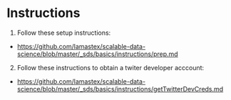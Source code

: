 # Instructions

1. Follow these setup instructions:
  - https://github.com/lamastex/scalable-data-science/blob/master/_sds/basics/instructions/prep.md
2. Follow these instructions to obtain a twiter developer acccount:
  - https://github.com/lamastex/scalable-data-science/blob/master/_sds/basics/instructions/getTwitterDevCreds.md
